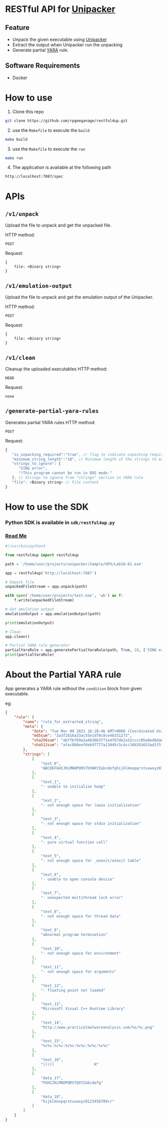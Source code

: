 # RESTful API for [Unipacker](https://github.com/unipacker/unipacker)

## Feature
- Unpack the given executable using [Unipacker](https://github.com/unipacker/unipacker)
- Extract the output when Unipacker run the unpacking
- Generate partial [YARA](https://yara.readthedocs.io/) rule.
## Software Requirements
* Docker

# How to use
1. Clone this repo

```sh
git clone https://github.com/rpgeeganage/restful4up.git
```
2. use the `Makefile` to execute the `build`

```sh
make build
```
3. use the `Makefile` to execute the `run`

```sh
make run
```
4. The application is available at the following path
```
http://localhost:7887/spec
```

# APIs
## `/v1/unpack`

Upload the file to unpack and get the unpacked file.

HTTP method: 
```
POST
```
Request:
```
{
    file: <Binary string>
}
```

## `/v1/emulation-output`

Upload the file to unpack and get the emulation output of the Unipacker.

HTTP method: 
```
POST
```
Request:
```
{
    file: <Binary string>
}
```

## `/v1/clean`

Cleanup the uploaded executables
HTTP method: 
```
HEAD
```
Request:
```
none
```

## `/generate-partial-yara-rules`
Generates partial YARA rules
HTTP method: 
```
POST
```
Request:

```javascript
{
   "is_unpacking_required":"true", // flag to indicate unpacking required or not
   "minimum_string_length":"10", // Minimum length of the strings to extract
   "strings_to_ignore": [
      "SING error",
      "!This program cannot be run in DOS mode."
   ], // Strings to ignore from "strings" section in YARA rule
   "file": <Binary string> // File content
}
```

# How to use the SDK
### Python SDK is available in `sdk/restful4up.py`
### [Read Me](sdk/)
```python
#!/usr/bin/python3

from restful4up import restful4up

path = '/home/user/projects/unipacker/Sample/UPX/Lab18-01.exe'

app = restful4up('http://localhost:7887')

# Unpack file
unpackedFileStream = app.unpack(path)

with open('/home/user/projects/test.exe', 'wb') as f:
    f.write(unpackedFileStream)

# Get emulation output
emulationOutput = app.emulationOutput(path)

print(emulationOutput)

# Clean
app.clean()

# Partial YARA rule generator
partialYaraRule = app.generatePartialYaraRule(path, True, 10, ['SING error', '!This program cannot be run in DOS mode.'])
print(partialYaraRule)
```

# About the Partial YARA rule
App generates a YARA rule without the `condition` block from given executable.

eg:
```json
{
    "rule": {
        "name": "rule_for_extracted_string",
        "meta": {
            "date": "Tue Mar 09 2021 16:20:46 GMT+0000 (Coordinated Universal Time)",
            "md5sum": "2a3f2816a33ac55e1d78c8ce4b331273",
            "sha256sum": "abffbf69a2a4830637f1e4f67de2a32cccc05a8ed6da6a1c16ac42e5b6dc457c",
            "sha512sum": "afac8b8eef6eb97777a13945c5c4cc34b291653ad1f5fd3084d7794b3adf1b5446baedf7f8bf5e7e63bab9cb54c02d8581788093648015aeec0781099d840da5"
        },
        "strings": [
            [
                "text_0",
                "ABCDEFGHIJKLMNOPQRSTUVWXYZabcdefghijklmnopqrstuvwxyz0123456789+/"
            ],
            [
                "text_1",
                "- unable to initialize heap"
            ],
            [
                "text_2",
                "- not enough space for lowio initialization"
            ],
            [
                "text_3",
                "- not enough space for stdio initialization"
            ],
            [
                "text_4",
                "- pure virtual function call"
            ],
            [
                "text_5",
                "- not enough space for _onexit/atexit table"
            ],
            [
                "text_6",
                "- unable to open console device"
            ],
            [
                "text_7",
                "- unexpected multithread lock error"
            ],
            [
                "text_8",
                "- not enough space for thread data"
            ],
            [
                "text_9",
                "abnormal program termination"
            ],
            [
                "text_10",
                "- not enough space for environment"
            ],
            [
                "text_11",
                "- not enough space for arguments"
            ],
            [
                "text_12",
                "- floating point not loaded"
            ],
            [
                "text_13",
                "Microsoft Visual C++ Runtime Library"
            ],
            [
                "text_14",
                "http://www.practicalmalwareanalysis.com/%s/%c.png"
            ],
            [
                "text_15",
                "%c%c:%c%c:%c%c:%c%c:%c%c:%c%c"
            ],
            [
                "text_16",
                "(((((                  H"
            ],
            [
                "data_17",
                "FGHIJKLMNOPQRST@XYZabcdefg"
            ],
            [
                "data_18",
                "hijklmnopqrstuvwxyz0123456789+/"
            ]
        ]
    }
}
```

